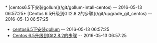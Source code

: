 <!-- --- title: home --><!-- --- fixed content boder -->* [centos6.5下安装gollum](/git/gollum-intall-centos) -- 2016-05-13 06:57:25* [Centos 6.5升级到Git2.8.2的步骤](/git/upgrade_git_centos) -- 2016-05-13 06:57:25<!-- --- fixed content boder -->

* [centos6.5下安装gollum](/git/gollum-intall-centos) -- 2016-05-13 06:57:25
* [Centos 6.5升级到Git2.8.2的步骤](/git/upgrade_git_centos) -- 2016-05-13 06:57:25
